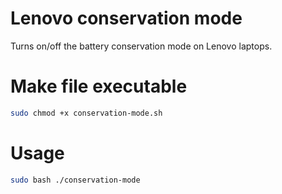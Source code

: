 # Lenovo conservation mode
Turns on/off the battery conservation mode on Lenovo laptops.
# Make file executable
``` sh
sudo chmod +x conservation-mode.sh
```
# Usage
``` sh
sudo bash ./conservation-mode
```
